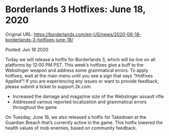 Borderlands 3 Hotfixes: June 18, 2020
=====================================

Original URL: https://borderlands.com/en-US/news/2020-06-18-borderlands-3-hotfixes-june-18/

Posted: Jun 18 2020

Today we will release a hotfix for Borderlands 3, which will be live on all platforms by 12:00 PM PST. This week’s hotfixes give a buff to the Webslinger weapon and address some grammatical errors. To apply hotfixes, wait at the main menu until you see a sign that says “Hotfixes Applied”! If you are experiencing any issues or want to provide feedback, please submit a ticket to support.2k.com.

- Increased the damage and magazine size of the Webslinger assault rifle
- Addressed various reported localization and grammatical errors throughout the game

On Tuesday, June 16, we also released a hotfix for Takedown at the Guardian Breach that’s currently active in the game. This hotfix lowered the health values of mob enemies, based on community feedback.

